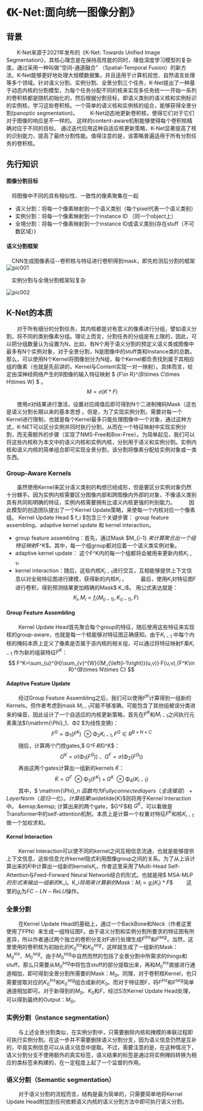 # 《K-Net:面向统一图像分割》
## 背景
&emsp;&emsp;K-Net来源于2021年发布的《K-Net: Towards Unified Image Segmentation》，其核心理念是在保持高性能的同时，降低深度学习模型的复杂度。通过采用一种叫做“空间-通道融合” （Spatial-Temporal Fusion）的新方法，K-Net能够更好地处理大规模数据集，并且适用于计算机视觉、自然语言处理等多个领域。针对语义分割、实例分割、全景分割三个任务，K-Net提出了一种基于动态内核的分割模型，为每个任务分配不同的核来实现多任务统一一开始一系列的卷积核都是随机初始化的，然后根据分割目标，即语义类别的语义核和实例标识的实例核，学习这些卷积核。一个简单的语义核和实例核的组合，能够获得全景分割(panoptic segmentation)。
&emsp;&emsp;K-Net动态地更新卷积核，使得它们对于它们对于图像的响应是不一样的。 这样的content-aware机制能够使得每个卷积核精确对应于不同的目标。 通过迭代应用这种自适应核更新策略，K-Net显著提高了核的识别能力，提高了最终分割性能。值得注意的是，该策略普遍适用于所有分割任务的卷积核。


## 先行知识

#### 图像分割目标
&emsp;将图像中不同的具有相似性、一致性的像素聚集在一起
  - 语义分割：将每一个像素映射到一个语义类别（每个pixel代表一个语义类别）
  - 实例分割：将每一个像素映射到一个instance ID （同一个object上）
  - 全境分割：将每一个像素映射到一个instance ID或语义类别{存在stuff（不可数区域）}
#### 语义分割框架
&emsp;CNN生成图像表征--卷积核与特征进行卷积得到mask，即先检测后分割的框架
![pic001](https://raw.githubusercontent.com/Theooo00/PicGo/main/img/pic001.png?token=BH77DGIT55CN7QPNTZC2XBDGIR4Y2)


&emsp;实例分割与全境分割框架较复杂

![pic002](https://raw.githubusercontent.com/Theooo00/PicGo/main/img/%0D%0A.png?token=BH77DGMZEFSYEKM3TOJQ62TGIR47S)

## K-Net的本质

&emsp;&emsp;对于所有细分的分割任务，其内核都是对有意义的像素进行分组，譬如语义分割，将不同的类别像素分组。理论上而言，分割任务的分组是有上限的，因此，可以把分组数量认为设置为N，比如，有N个用于语义分割的预定义语义类或图像中最多有N个实例对象，对于全景分割，N是图像中的stuff类和Instance类的总数。
那么，可以使用N个Kernel将图像划分为N组，每个Kernel都负责找到属于其相应组的像素（也就是先前讲的，Kernel与Content实现一对一映射）。具体而言，给定由深神经网络产生的B图像的输入特征映射 $
{F\in R}^{B\times C\times H\times W}
$ 。
$$
\ M=\sigma(K\ast F) 
$$

&emsp;&emsp;使用$\sigma$对结果进行激活，设置对应阈值后即可得到N个二进制掩码Mask（这也是语义分割长期以来的基本思想 。但是，为了实现实例分割，需要对每一个Kernel进行限制，也就是每个Kernel最多只能处理图像中一个对象，通过这种方式，K-NET可以区分实例并同时执行分割，从而在一个特征映射中实现实例分割，而无需额外的步骤（实现了NMS-Free和Box-Free）。为简单起见，我们可以将这些内核称为本文中的语义内核和实例内核，分别用于语义和实例分割。实例内核和语义内核的简单组合即可实现全景分割，该分割将像素分配给实例对象或一类东西。


### Group-Aware Kernels

&emsp;&emsp;虽然使用Kernel来区分语义类别的构想已经成形，但是要区分实例对象仍然十分棘手。因为实例内核需要区分图像内部和跨图像内外部的对象，不像语义类别具有共同和明确的特征，实例内核需要拥有比语义内核更强的判别能力。
&emsp;&emsp; 因此模型的创造团队提出了一个Kernel Update策略，来使每一个内核对应一个像素组。
Kernel Update Head $ f_i $包含三个关键步骤：
group feature assembling、adaptive kernel update 和 kernel interaction。
* group feature assembling：首先，通过Mask $M_{i-1} $来计算聚合出一个组特征映射$F^K$。其中，每一个组group都对应着一个语义类实例对象。
* adaptive kernel update： 这个F^K内的每一个组都将会被用来更新内核$K_{i-1}$。
* kernel interaction：随后，这些内核$K_{i-1}$进行交互，互相能够提供上下文信息以对全局特征图进行建模，获得新的内核$K_i$ 。
&emsp;&emsp; 最后，使用$K_i$对特征图F进行卷积，得到预测结果更加精确的Mask$ K_i$。
用公式表达就是：
$$
 K_i,M_i=f_i(M_{\left(i-1\right)},K_{\left(i-1\right)},F)
$$


#### Group Feature Assembling
&emsp;&emsp; Kernel Update Head首先聚合每个group的特征，随后使用这些特征来实现核的group-aware，也就是每一个核能够对特征图正确感知。由于$K_{i-1}$ 中每个内核的掩码本质上定义了像素是否属于该内核的相关组，可以通过将特征映射F乘$K_{i-1}$ 作为新的组装特征$F^K$：
$$
F^K=\sum_{u}^{H}\sum_{v}^{W}{(M_{\left(i-1\right)}(u,v)}·F(u,v),{F^K\in R}^{B\times N\times C}
$$

#### Adaptive Feature Update
&emsp;&emsp; 经过Group Feature Assembling之后，我们可以使用$F^K$计算得到一组新的Kernels。但作者考虑到mask $M_{i-1}$可能不够准确，可能包含了其他组被误分类进来的噪音，因此设计了一个自适应的内核更新策略，首先在$F^K$和$M_{i-1}$之间执行元素乘法$(\mathrm{\Phi}_1、Φ2 $为线性变换)：
$$
F^G=\mathrm{\Phi}_1\left(F^K\right)\ \otimes\mathrm{\Phi}_2K_{i-1},{F^G\in R}^{B\times N\times C}
$$
&emsp;&emsp; 随后，计算两个门控gates,$ G^F$和$G^K$：
$$
G^K=\sigma\left(\mathrm{\Phi}_1\left(F^G\right)\right)\ 、G^F=\sigma\left(\mathrm{\Phi}_2\left(F^G\right)\right)
$$ 
&emsp;&emsp; 再由这两个gates计算出一组新的kernels $\widetilde{K}$：
$$
\widetilde{K}=G^F\ \otimes\mathrm{\Phi}_3\left(F^K\right)+G^K\ \otimes\mathrm{\Phi}_4\left(K_{i-1}\right)$$
&emsp;&emsp; 其中，$ \mathrm{\Phi}_n $函数均为Fully connected layers（全连接层）+ Layer Norm（层归一化）。计算结果$\widetilde{K}$则将用于Kernel Interaction中。
&emsp;&emsp; 计算出来的两个gate，$G^F$和 $G^K$，可以看做是Transformer中的self-attention机制，本质上是计算一个权重对特征$F^K$和核$K_{i-1}$做一个加权求和。
 

#### Kernel Interaction
&emsp;&emsp; Kernel Interaction可以使不同的kernel之间互相信息流通，也就是能够提供上下文信息，这些信息允许kernel隐式利用图像group之间的关系。为了从上诉计算出来的$\widetilde{K}$中计算出一组新的kernels$K_i$，作者这里采用了Multi-Head Self-Attention与Feed-Forward Neural Network结合的形式。也就是用$ MSA-MLP$的形式来输出一组新的$K_i$。$K_i$将用来计算新的Mask：$$M_i=g_i(K_i)\ast F$$
&emsp;&emsp; 这里的$g_i$为$FC-LN-ReLU$操作。
### 全景分割

&emsp;&emsp; 在Kernel Update Head的基础上，通过一个BackBone和Neck（作者这里使用了FPN）来生成一组特征图F。由于语义分割和实例分割所要求的特征图有所差异，所以作者通过两个独立的卷积分支对F进行处理生成$F^{ins}$和$F^{seg}$，当然，这里使用的卷积核为初始化的$K_0^{ins}$和$K_0^{seg}$，这样就生成了一组新的Mask：$M_0^{ins}$、$M_0^{seg}$。由于$M_0^{seg}$中自然而然的包括了全景分割中所需求的things和stuff，那么只需要从$M_0^{seg}$中将包含stuff的部分提取出来，再和$M_0^{ins}$直接进行通道相加，即可得到全景分割所需要的Mask：$M_0$。同理，对于卷积核Kernel，也只需要提取对应的$K_0^{ins}$和$K_0^{seg}$组合成新的$K_0$。而对于特征图F，将$F^{ins}$和$F^{seg}$简单通道相加即可。对于新得到的$M_0$、$K_0$和$F$，经过S次Kernel Update Head处理，可以得到最终的Output：$M_S$。

### 实例分割（instance segmentation）
&emsp;&emsp; 与上述全景分割类似，在实例分割中，只需要删除内核和掩模的串联过程即可执行实例分割。在这一步并不需要删除语义分割分支，因为语义信息仍然是互补的，毕竟实例信息可以从语义信息中提取。不过，需要注意的是，在这种情况下，语义分割分支不使用额外的真实标签，语义结果的标签是通过将实例掩码转换为相应的类标签来构建的，在一定程度上起了一个监督的作用。

### 语义分割（Semantic segmentation）
&emsp;&emsp; 对于语义分割的流程而言，结构是最为简单的，只需要简单地将Kernel Update Head附加到任何依赖语义内核的语义分割方法中即可执行语义分割。
